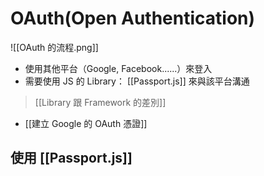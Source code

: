 # OAuth(Open Authentication)
![[OAuth 的流程.png]]
- 使用其他平台（Google, Facebook......）來登入
- 需要使用 JS 的 Library： [[Passport.js]] 來與該平台溝通

> [[Library 跟 Framework 的差別]]


- [[建立 Google 的 OAuth 憑證]]

## 使用 [[Passport.js]]
